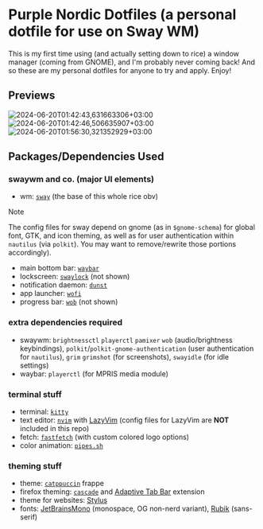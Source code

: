 # Purple Nordic Dotfiles (a personal dotfile for use on Sway WM)
This is my first time using (and actually setting down to rice) a window manager (coming from GNOME), and I'm probably never coming back!
And so these are my personal dotfiles for anyone to try and apply. Enjoy!

## Previews
![2024-06-20T01:42:43,631663306+03:00](https://github.com/eeelbrens/purple-nordic-dotfiles/assets/130598002/3eeaaab1-d388-4d5e-94c5-399e4064a5d3)
![2024-06-20T01:42:46,506635907+03:00](https://github.com/eeelbrens/purple-nordic-dotfiles/assets/130598002/7ab5b5c2-8442-4eb3-81cb-428376333e89)
![2024-06-20T01:56:30,321352929+03:00](https://github.com/eeelbrens/purple-nordic-dotfiles/assets/130598002/6f0fa8e5-1e2b-4fab-a819-1f1360b89764)

## Packages/Dependencies Used
### swaywm and co. (major UI elements)
- wm: [`sway`](https://github.com/swaywm/sway) (the base of this whole rice obv)    
> [!NOTE]
> The config files for sway depend on gnome (as in `$gnome-schema`) for global font, GTK, and icon theming, as well as for user authentication within `nautilus` (via `polkit`). You may want to remove/rewrite those portions accordingly).
- main bottom bar: [`waybar`](https://github.com/Alexays/Waybar)
- lockscreen: [`swaylock`](https://github.com/swaywm/swaylock) (not shown)
- notification daemon: [`dunst`](https://github.com/dunst-project/dunst)
- app launcher: [`wofi`](https://sr.ht/~scoopta/wofi/)
- progress bar: [`wob`](https://github.com/francma/wob) (not shown)

### extra dependencies required
- swaywm: `brightnessctl` `playerctl` `pamixer` `wob` (audio/brightness keybindings), `polkit`/`polkit-gnome-authentication` (user authentication for `nautilus`), `grim` `grimshot` (for screenshots), `swayidle` (for idle settings)
- waybar: `playerctl` (for MPRIS media module)

### terminal stuff
- terminal: [`kitty`](https://github.com/kovidgoyal/kitty)
- text editor: [`nvim`](https://github.com/neovim/neovim) with [LazyVim](https://github.com/LazyVim/LazyVim) (config files for LazyVim are **NOT** included in this repo)
- fetch: [`fastfetch`](https://github.com/fastfetch-cli/fastfetch) (with custom colored logo options)
- color animation: [`pipes.sh`](https://github.com/pipeseroni/pipes.sh)

### theming stuff
- theme: [`catppuccin`](https://github.com/catppuccin/catppuccin) frappe
- firefox theming: [`cascade`](https://github.com/cascadefox/cascade) and [Adaptive Tab Bar](https://github.com/easonwong-de/Adaptive-Tab-Bar-Colour) extension
- theme for websites: [Stylus](https://addons.mozilla.org/en-US/firefox/addon/styl-us/)
- fonts: [JetBrainsMono](https://github.com/JetBrains/JetBrainsMono) (monospace, OG non-nerd variant), [Rubik](https://fonts.google.com/specimen/Rubik) (sans-serif)
